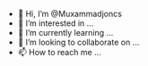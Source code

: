 - 👋 Hi, I’m @Muxammadjoncs
- 👀 I’m interested in ...
- 🌱 I’m currently learning ...
- 💞️ I’m looking to collaborate on ...
- 📫 How to reach me ...

<!---
Muxammadjoncs/Muxammadjoncs is a ✨ special ✨ repository because its `README.md` (this file) appears on your GitHub profile.
You can click the Preview link to take a look at your changes.
--->
